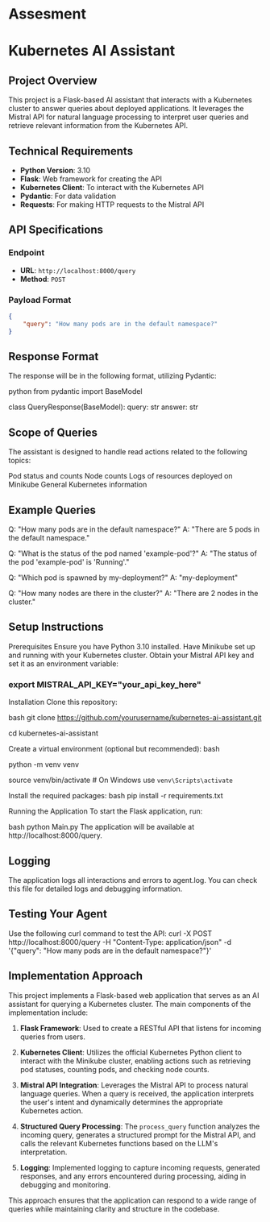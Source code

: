 # Assesment

# Kubernetes AI Assistant

## Project Overview

This project is a Flask-based AI assistant that interacts with a Kubernetes cluster to answer queries about deployed applications. It leverages the Mistral API for natural language processing to interpret user queries and retrieve relevant information from the Kubernetes API.

## Technical Requirements

- **Python Version**: 3.10
- **Flask**: Web framework for creating the API
- **Kubernetes Client**: To interact with the Kubernetes API
- **Pydantic**: For data validation
- **Requests**: For making HTTP requests to the Mistral API

## API Specifications

### Endpoint

- **URL**: `http://localhost:8000/query`
- **Method**: `POST`

### Payload Format

```json
{
    "query": "How many pods are in the default namespace?"
}
```

## Response Format
The response will be in the following format, utilizing Pydantic:

python
from pydantic import BaseModel

class QueryResponse(BaseModel):
    query: str
    answer: str

## Scope of Queries

The assistant is designed to handle read actions related to the following topics:

Pod status and counts
Node counts
Logs of resources deployed on Minikube
General Kubernetes information

## Example Queries
Q: "How many pods are in the default namespace?"
A: "There are 5 pods in the default namespace."

Q: "What is the status of the pod named 'example-pod'?"
A: "The status of the pod 'example-pod' is 'Running'."

Q: "Which pod is spawned by my-deployment?"
A: "my-deployment"

Q: "How many nodes are there in the cluster?"
A: "There are 2 nodes in the cluster."


## Setup Instructions

Prerequisites
Ensure you have Python 3.10 installed.
Have Minikube set up and running with your Kubernetes cluster.
Obtain your Mistral API key and set it as an environment variable:


### export MISTRAL_API_KEY="your_api_key_here"

Installation
Clone this repository:

bash
git clone https://github.com/yourusername/kubernetes-ai-assistant.git

cd kubernetes-ai-assistant

Create a virtual environment (optional but recommended):
bash

python -m venv venv

source venv/bin/activate  # On Windows use `venv\Scripts\activate`

Install the required packages:
bash
pip install -r requirements.txt

Running the Application
To start the Flask application, run:

bash
python Main.py
The application will be available at http://localhost:8000/query.

## Logging

The application logs all interactions and errors to agent.log. You can check this file for detailed logs and debugging information.


## Testing Your Agent

Use the following curl command to test the API:
curl -X POST http://localhost:8000/query -H "Content-Type: application/json" -d '{"query": "How many pods are in the default namespace?"}'



## Implementation Approach

This project implements a Flask-based web application that serves as an AI assistant for querying a Kubernetes cluster. The main components of the implementation include:

1. **Flask Framework**: Used to create a RESTful API that listens for incoming queries from users.
   
2. **Kubernetes Client**: Utilizes the official Kubernetes Python client to interact with the Minikube cluster, enabling actions such as retrieving pod statuses, counting pods, and checking node counts.

3. **Mistral API Integration**: Leverages the Mistral API to process natural language queries. When a query is received, the application interprets the user's intent and dynamically determines the appropriate Kubernetes action.

4. **Structured Query Processing**: The `process_query` function analyzes the incoming query, generates a structured prompt for the Mistral API, and calls the relevant Kubernetes functions based on the LLM's interpretation.

5. **Logging**: Implemented logging to capture incoming requests, generated responses, and any errors encountered during processing, aiding in debugging and monitoring.

This approach ensures that the application can respond to a wide range of queries while maintaining clarity and structure in the codebase.



